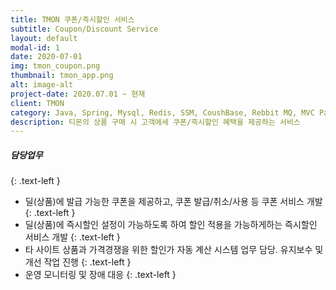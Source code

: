 ```yaml
---
title: TMON 쿠폰/즉시할인 서비스 
subtitle: Coupon/Discount Service
layout: default
modal-id: 1
date: 2020-07-01
img: tmon_coupon.png
thumbnail: tmon_app.png
alt: image-alt
project-date: 2020.07.01 ~ 현재
client: TMON
category: Java, Spring, Mysql, Redis, SSM, CoushBase, Rebbit MQ, MVC Pattern, Spring Batch 등
description: 티몬의 상품 구매 시 고객에세 쿠폰/즉시할인 혜택을 제공하는 서비스
---
```

##### 담당업무
{: .text-left }
*  딜(상품)에 발급 가능한 쿠폰을 제공하고, 쿠폰 발급/취소/사용 등 쿠폰 서비스 개발
{: .text-left }
*  딜(상품)에 즉시할인 설정이 가능하도록 하여 할인 적용을 가능하게하는 즉시할인 서비스 개발 
{: .text-left }
* 타 사이트 상품과 가격경쟁을 위한 할인가 자동 계산 시스템 업무 담당. 유지보수 및 개선 작업 진행
{: .text-left } 
*  운영 모니터링 및 장애 대응
{: .text-left } 
 

